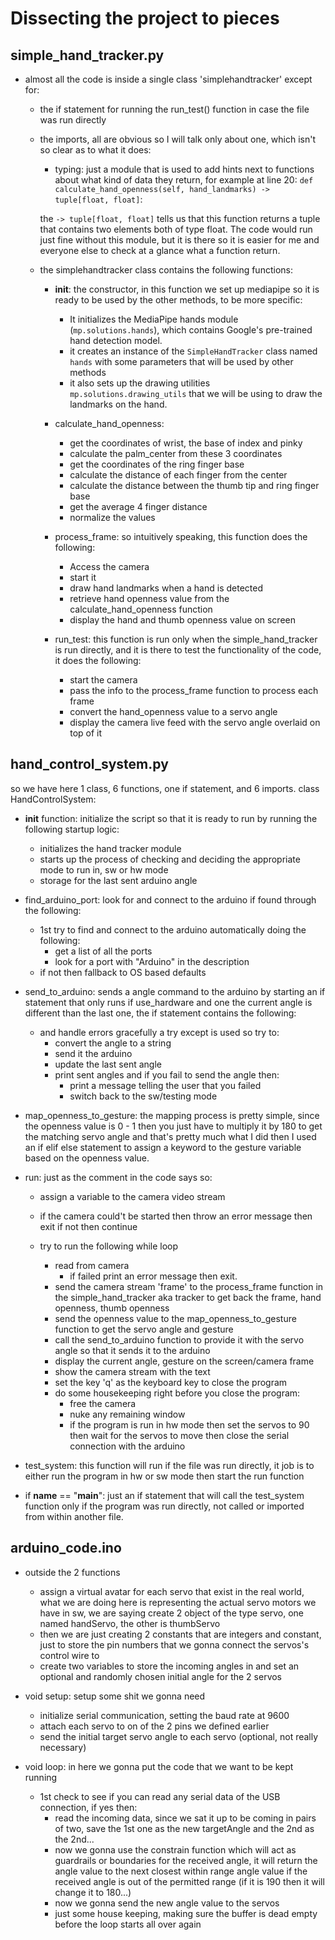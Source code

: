 # Dissecting the project to pieces

## simple_hand_tracker.py

- almost all the code is inside a single class 'simplehandtracker' except for:

  - the if statement for running the run_test() function in case the file was run directly
  - the imports, all are obvious so I will talk only about one, which isn't so clear as to what it does:
    - typing: just a module that is used to add hints next to functions about what kind of data they return, for example at line 20:
        `def calculate_hand_openness(self, hand_landmarks) -> tuple[float, float]`:

    the `-> tuple[float, float]` tells us that this function returns a tuple that contains two elements both of type float. The code would run just fine without this module, but it is there so it is easier for me and everyone else to check at a glance what a function return.

  - the simplehandtracker class contains the following functions:

    - **init**: the constructor, in this function we set up mediapipe so it is ready to be used by the other methods, to be more specific:
      - It initializes the MediaPipe hands module (`mp.solutions.hands`), which contains Google's pre-trained hand detection model.
      - it creates an instance of the `SimpleHandTracker` class named `hands` with some parameters that will be used by other methods
      - it also sets up the drawing utilities `mp.solutions.drawing_utils` that we will be using to draw the landmarks on the hand.
    - calculate_hand_openness:

      - get the coordinates of wrist, the base of index and pinky
      - calculate the palm_center from these 3 coordinates
      - get the coordinates of the ring finger base
      - calculate the distance of each finger from the center
      - calculate the distance between the thumb tip and ring finger base
      - get the average 4 finger distance
      - normalize the values

    - process_frame:
      so intuitively speaking, this function does the following:

      - Access the camera
      - start it
      - draw hand landmarks when a hand is detected
      - retrieve hand openness value from the calculate_hand_openness function
      - display the hand and thumb openness value on screen

    - run_test: this function is run only when the simple_hand_tracker is run directly, and it is there to test the functionality of the code, it does the following:
      - start the camera
      - pass the info to the process_frame function to process each frame
      - convert the hand_openness value to a servo angle
      - display the camera live feed with the servo angle overlaid on top of it

## hand_control_system.py

  so we have here 1 class, 6 functions, one if statement, and 6 imports.
  class HandControlSystem:

- **init** function: initialize the script so that it is ready to run by running the following startup logic:

  - initializes the hand tracker module
  - starts up the process of checking and deciding the appropriate mode to run in, sw or hw mode
  - storage for the last sent arduino angle

- find_arduino_port: look for and connect to the arduino if found through the following:

  - 1st try to find and connect to the arduino automatically doing the following:
    - get a list of all the ports
    - look for a port with "Arduino" in the description
  - if not then fallback to OS based defaults

- send_to_arduino: sends a angle command to the arduino by starting an if statement that only runs if use_hardware and one the current angle is different than the last one, the if statement contains the following:

  - and handle errors gracefully a try except is used so try to:
    - convert the angle to a string
    - send it the arduino
    - update the last sent angle
    - print sent angles and if you fail to send the angle then:
      - print a message telling the user that you failed
      - switch back to the sw/testing mode

- map_openness_to_gesture: the mapping process is pretty simple, since the openness value is 0 - 1 then you just have to multiply it by 180 to get the matching servo angle and that's pretty much what I did then I used an if elif else statement to assign a keyword to the gesture variable based on the openness value.

- run: just as the comment in the code says so:
  - assign a variable to the camera video stream
  - if the camera could't be started then throw an error message then exit if not then continue

  - try to run the following while loop
    - read from camera
      - if failed print an error message then exit.
    - send the camera stream 'frame' to the process_frame function in the simple_hand_tracker aka tracker to get back the frame, hand openness, thumb openness
    - send the openness value to the map_openness_to_gesture function to get the servo angle and gesture
    - call the send_to_arduino function to provide it with the servo angle so that it sends it to the arduino
    - display the current angle, gesture on the screen/camera frame
    - show the camera stream with the text
    - set the key 'q' as the keyboard key to close the program
    - do some housekeeping right before you close the program:
      - free the camera
      - nuke any remaining window
      - if the program is run in hw mode then set the servos to 90 then wait for the servos to move then close the serial connection with the arduino

- test_system: this function will run if the file was run directly, it job is to either run the program in hw or sw mode then start the run function

- if **name** == "**main**": just an if statement that will call the test_system function only if the program was run directly, not called or imported from within another file.

## arduino_code.ino

- outside the 2 functions
  - assign a virtual avatar for each servo that exist in the real world, what we are doing here is representing the actual servo motors we have in sw, we are saying create 2 object of the type servo, one named handServo, the other is thumbServo
  - then we are just creating 2 constants that are integers and constant, just to store the pin numbers that we gonna connect the servos's control wire to
  - create two variables to store the incoming angles in and set an optional and randomly chosen initial angle for the 2 servos

- void setup: setup some shit we gonna need
  - initialize serial communication, setting the baud rate at 9600
  - attach each servo to on of the 2 pins we defined earlier
  - send the initial target servo angle to each servo (optional, not really necessary)

- void loop: in here we gonna put the code that we want to be kept running
  - 1st check to see if you can read any serial data of the USB connection, if yes then:
    - read the incoming data, since we sat it up to be coming in pairs of two, save the 1st one as the new targetAngle and the 2nd as the 2nd...
    - now we gonna use the constrain function which will act as guardrails or boundaries for the received angle, it will return the angle value to the next closest within range angle value if the received angle is out of the permitted range (if it is 190 then it will change it to 180...)
    - now we gonna send the new angle value to the servos
    - just some house keeping, making sure the buffer is dead empty before the loop starts all over again
